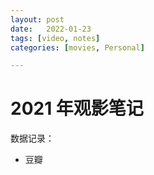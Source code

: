 ```yaml
---
layout: post
date:   2022-01-23
tags: [video, notes]
categories: [movies, Personal]

---
```


# 2021 年观影笔记

数据记录：

- 豆瓣